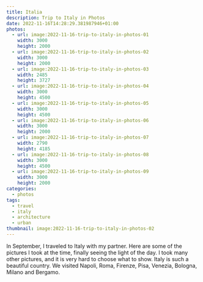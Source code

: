 ```yaml
---
title: Italia
description: Trip to Italy in Photos
date: 2022-11-16T14:28:29.381987946+01:00
photos:
  - url: image:2022-11-16-trip-to-italy-in-photos-01
    width: 3000
    height: 2000
  - url: image:2022-11-16-trip-to-italy-in-photos-02
    width: 3000
    height: 2000
  - url: image:2022-11-16-trip-to-italy-in-photos-03
    width: 2485
    height: 3727
  - url: image:2022-11-16-trip-to-italy-in-photos-04
    width: 3000
    height: 4500
  - url: image:2022-11-16-trip-to-italy-in-photos-05
    width: 3000
    height: 4500
  - url: image:2022-11-16-trip-to-italy-in-photos-06
    width: 3000
    height: 2000
  - url: image:2022-11-16-trip-to-italy-in-photos-07
    width: 2790
    height: 4185
  - url: image:2022-11-16-trip-to-italy-in-photos-08
    width: 3000
    height: 4500
  - url: image:2022-11-16-trip-to-italy-in-photos-09
    width: 3000
    height: 2000
categories:
  - photos
tags:
  - travel
  - italy
  - architecture
  - urban
thumbnail: image:2022-11-16-trip-to-italy-in-photos-02
---
```


In September, I traveled to Italy with my partner. Here are some of the pictures I took at the time, finally seeing the light of the day. I took many other pictures, and it is very hard to choose what to show. Italy is such a beautiful country. We visited Napoli, Roma, Firenze, Pisa, Venezia, Bologna, Milano and Bergamo.

<style>
.fg-2022-11-16-trip-to-italy-in-photos {
  grid-template-columns: repeat(6, 1fr);
  grid-template-areas:
    "a a a b b b"
    "c c d d e e"
    "f f f f f f"
    "g g h h i i";
}

.fg-2022-11-16-trip-to-italy-in-photos > *:nth-child(1) { grid-area: a; }
.fg-2022-11-16-trip-to-italy-in-photos > *:nth-child(2) { grid-area: b; }
.fg-2022-11-16-trip-to-italy-in-photos > *:nth-child(3) { grid-area: c; }
.fg-2022-11-16-trip-to-italy-in-photos > *:nth-child(4) { grid-area: d; }
.fg-2022-11-16-trip-to-italy-in-photos > *:nth-child(5) { grid-area: e; }
.fg-2022-11-16-trip-to-italy-in-photos > *:nth-child(6) { grid-area: f; }
.fg-2022-11-16-trip-to-italy-in-photos > *:nth-child(7) { grid-area: g; }
.fg-2022-11-16-trip-to-italy-in-photos > *:nth-child(8) { grid-area: h; }
.fg-2022-11-16-trip-to-italy-in-photos > *:nth-child(9) { grid-area: i; }
</style>
